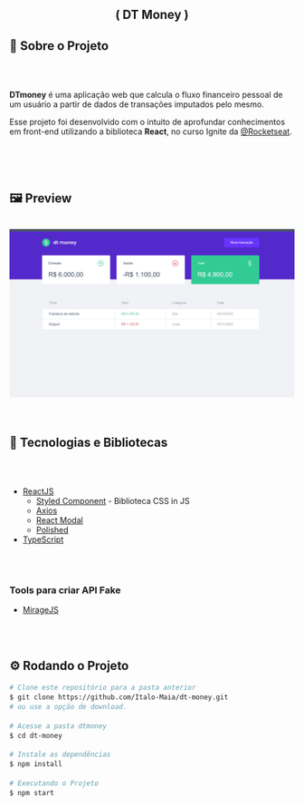 <!-- Subtitle -->
<h2 align="center"> ( DT Money ) </h2>


<!-- Sobre o Projeto -->
## 🚀 Sobre o Projeto
<br />
<br />

<strong>DTmoney</strong> é uma aplicação web que calcula o fluxo financeiro pessoal de um usuário a partir de dados de transações imputados pelo mesmo.

Esse projeto foi desenvolvido com o intuito de aprofundar conhecimentos em front-end utilizando a biblioteca <strong>React</strong>, no curso Ignite da [@Rocketseat](https://github.com/Rocketseat).

<br />
<br />
<br />


## 🖼️ Preview

<br />

<div align="center">
  <img src="./src/assets/Animação.gif">
</div>


<br />
<br />

## 🧰 Tecnologias e Bibliotecas

<br />
<br />

* [ReactJS](https://pt-br.reactjs.org/tutorial/tutorial.html)
  * [Styled Component](https://www.npmjs.com/package/styled-components) - Biblioteca CSS in JS
  * [Axios](https://www.npmjs.com/package/axios)
  * [React Modal](https://www.npmjs.com/package/react-modal)
  * [Polished](https://www.npmjs.com/package/polished)
* [TypeScript](https://www.typescriptlang.org/)

<br />
<br />

### Tools para criar API Fake
 * [MirageJS]()

 <br />
<br />

## ⚙️ Rodando o Projeto
```bash
# Clone este repositório para a pasta anterior
$ git clone https://github.com/Italo-Maia/dt-money.git
# ou use a opção de download.

# Acesse a pasta dtmoney
$ cd dt-money

# Instale as dependências
$ npm install

# Executando o Projeto
$ npm start

```
